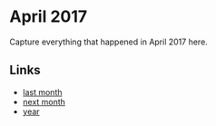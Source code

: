 # April 2017

Capture everything that happened in April 2017 here.

## Links
- [last month](calendar/months/2017-03.md)
- [next month](calendar/months/2017-05.md)
- [year](calendar/years/2017.md)
